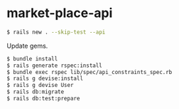 # market-place-api

```bash
$ rails new . --skip-test --api
```

Update gems.

```bash
$ bundle install
$ rails generate rspec:install
$ bundle exec rspec lib/spec/api_constraints_spec.rb
$ rails g devise:install
$ rails g devise User
$ rails db:migrate
$ rails db:test:prepare
```

